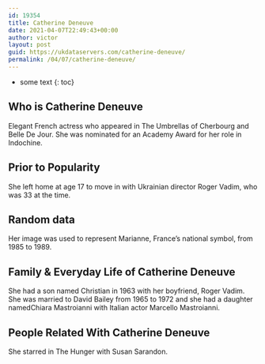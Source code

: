 ```yaml
---
id: 19354
title: Catherine Deneuve
date: 2021-04-07T22:49:43+00:00
author: victor
layout: post
guid: https://ukdataservers.com/catherine-deneuve/
permalink: /04/07/catherine-deneuve/
---
```


* some text
{: toc}


## Who is Catherine Deneuve



Elegant French actress who appeared in The Umbrellas of Cherbourg and Belle De Jour. She was nominated for an Academy Award for her role in Indochine.

                
                
                
## Prior to Popularity



She left home at age 17 to move in with Ukrainian director Roger Vadim, who was 33 at the time.

                
                
                
## Random data



Her image was used to represent Marianne, France&#8217;s national symbol, from 1985 to 1989.

                
                
                
## Family & Everyday Life of Catherine Deneuve



She had a son named Christian in 1963 with her boyfriend, Roger Vadim. She was married to David Bailey from 1965 to 1972 and she had a daughter namedChiara Mastroianni with Italian actor Marcello Mastroianni.

                
                
                
## People Related With Catherine Deneuve



She starred in The Hunger with Susan Sarandon.

                
              
            
          
          
          
